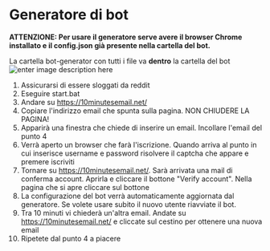 # Generatore di bot
  
**ATTENZIONE: Per usare il generatore serve avere il browser Chrome installato e il config.json già presente nella cartella del bot.**

La cartella bot-generator con tutti i file va **dentro** la cartella del bot
![enter image description here](https://imgur.com/aKmpOSi.png)

 1. Assicurarsi di essere sloggati da reddit
 2. Eseguire start.bat
 3. Andare su https://10minutesemail.net/
 4. Copiare l'indirizzo email che spunta sulla pagina. NON CHIUDERE LA PAGINA!
 5. Apparirà una finestra che chiede di inserire un email. Incollare l'email del punto 4
 6. Verrà aperto un browser che farà l'iscrizione. Quando arriva al punto in cui inserisce username e password risolvere il captcha che appare e premere iscriviti
 7. Tornare su https://10minutesemail.net/. Sarà arrivata una mail di conferma account. Aprirla e cliccare il bottone "Verify account". Nella pagina che si apre cliccare sul bottone
 8. La configurazione del bot verrà automaticamente aggiornata dal generatore. Se volete usare subito il nuovo utente riavviate il bot.
 9. Tra 10 minuti vi chiederà un'altra email. Andate su https://10minutesemail.net/ e cliccate sul cestino per ottenere una nuova email
 10. Ripetete dal punto 4 a piacere 
